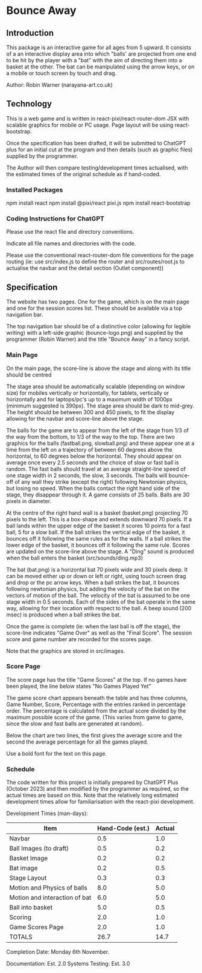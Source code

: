 # Bounce Away

## Introduction

This package is an interactive game for all ages from 5 upward. It consists of a an interactive display area into which "balls' are projected from one end to be hit by the player with a "bat" with the aim of directing them into a basket at the other. The bat can be manipulated using the arrow keys, or on a mobile or touch screen by touch and drag.

Author: Robin Warner (narayana-art.co.uk)

## Technology

This is a web game and is written in react-pixi/react-router-dom JSX with scalable graphics for mobile or PC usage. Page layout will be using react-bootstrap.

Once the specification has been drafted, it will be submitted to ChatGPT plus for an initial cut at the program and then details (such as graphic files) supplied by the programmer.

The Author will then compare testing/development times actualised, with the estimated times of the original schedule as if hand-coded.

### Installed Packages

npm install react
npm install @pixi/react pixi.js
npm install react-bootstrap

### Coding Instructions for ChatGPT

Please use the react file and directory conventions.

Indicate all file names and directories with the code.

Please use the conventional react-router-dom file conventions for the page routing (ie: use src/index.js to define the router and src/routes/root.js to actualise the navbar and the detail section (Outlet component))

## Specification

The website has two pages. One for the game, which is on the main page and one for the session scores list. These should be available via a top navigation bar.

The top navigation bar should be of a distinctive color (allowing for legible writing) with a left-side graphic (bounce-logo.png) and supplied by the programmer (Robin Warner) and the title "Bounce Away" in a fancy script.

### Main Page

On the main page, the score-line is above the stage and along with its title should be centred

The stage area should be automatically scalable (depending on window size) for mobiles vertically or horizontally, for tablets,
vertically or horizontally and for laptops/pc's up to a maximum width of 1000px (minimum suggested is 390px). The stage area should be dark to mid-grey. The height should be between 300 and 450 pixels, to fit the display allowing for the navbar and score-line above the stage.

The balls for the game are to appear from the left of the stage from 1/3 of the way from the bottom, to 1/3 of the way to the top. There are two graphics for the balls (fastball.png, slowball.png) and these appear one at a time from the left on a trajectory of between 60 degrees above the horizontal, to 60 degrees below the horizontal. They should appear on average once every 2.5 seconds and the choice of slow or fast ball is random. The fast balls should travel at an average straight-line speed of one stage width in 2 seconds, the slow, 3 seconds. The balls will bounce-off of any wall they strike (except the right) following Newtonian physics, but losing no speed. When the balls contact the right hand side of the stage, they disappear through it. A game consists of 25 balls. Balls are 30 pixels in diameter.

At the centre of the right hand wall is a basket (basket.png) projecting 70 pixels to the left. This is a box-shape and extends downward 70 pixels. If a ball lands within the upper edge of the basket it scores 10 points for a fast ball, 5 for a slow ball. If the ball strikes the vertical edge of the basket, it bounces off it following the same rules as for the walls. If a ball strikes the lower edge of the basket, it bounces off it following the same rule. Scores are updated on the score-line above the stage. A "Ding" sound is produced when the ball enters the basket (src/sounds/ding.mp3)

The bat (bat.png) is a horizontal bat 70 pixels wide and 30 pixels deep. It can be moved either up or down or left or right, using touch screen drag and drop or the pc arrow keys. When a ball strikes the bat, it bounces following newtonian physics, but adding the velocity of the bat on the vectors of motion of the ball. The velocity of the bat is assumed to be one stage width in 0.5 seconds. Each of the sides of the bat operate in the same way, allowing for their location with respect to the ball. A beep sound (200 msec) is produced when a ball strikes the bat.

Once the game is complete (ie: when the last ball is off the stage), the score-line indicates "Game Over" as well as the "Final Score". The session score and game number are recorded for the scores page.

Note that the graphics are stored in src/images.

### Score Page

The score page has the title "Game Scores" at the top. If no games have been played, the line below states "No Games Played Yet"

The game score chart appears beneath the table and has three columns, Game Number, Score, Percentage with the entries ranked
in percentage order. The percentage is calculated from the actual score divided by the maximum possible score of the game. (This varies from game to game, since the slow and fast balls are generated at random).

Below the chart are two lines, the first gives the average score and the second the average percentage for all the games played.

Use a bold font for the text on this page.

### Schedule

The code written for this project is initially prepared by ChatGPT Plus (October 2023) and then modified by the programmer as required, so the actual times are based on this. Note that the relatively long estimated development times allow for familiarisation with the react-pixi development.

Development Times (man-days):

| Item                          | Hand-Code (est.) | Actual |
| ------------------------------| ---------------- | ------ |
| Navbar                        | 0.5              |   1.0  |
| Ball Images (to draft)        | 0.5              |   0.2  |
| Basket Image                  | 0.2              |   0.2  |
| Bat image                     | 0.2              |   0.5  |
| Stage Layout                  | 0.3              |   0.3  |
| Motion and Physics of balls   | 8.0              |   5.0  |
| Motion and interaction of bat | 6.0              |   5.0  |
| Ball into basket              | 5.0              |   0.5  |
| Scoring                       | 2.0              |   1.0  |
| Game Scores Page              | 2.0              |   1.0  |
| TOTALS                        | 26.7             |   14.7 |
Completion Date: Monday 6th November.

Documentation:   Est. 2.0
Systems Testing: Est. 3.0
